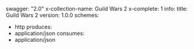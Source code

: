 swagger: "2.0"
x-collection-name: Guild Wars 2
x-complete: 1
info:
  title: Guild Wars 2
  version: 1.0.0
schemes:
- http
produces:
- application/json
consumes:
- application/json